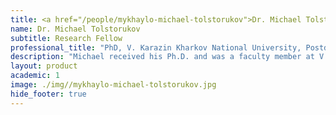 ```yaml
---
title: <a href="/people/mykhaylo-michael-tolstorukov">Dr. Michael Tolstorukov</a>
name: Dr. Michael Tolstorukov
subtitle: Research Fellow
professional_title: "PhD, V. Karazin Kharkov National University, Postdoctoral Fellow/Instructor (2007-2012), Departmental Fellow in Molecular Biology Department, Massachusetts General Hospital"  # Joined professional titles
description: "Michael received his Ph.D. and was a faculty member at V. Karazin Kharkov National University, Kharkov, Ukraine. He is an expert in the biophysics of nucleosome positioning. He is a special Departmental Fellow in the Molecular Biology Department at the Massachusetts General Hospital."
layout: product
academic: 1
image: ./img//mykhaylo-michael-tolstorukov.jpg
hide_footer: true
---
```

